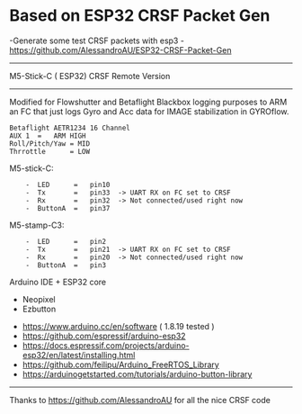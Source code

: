 # Based on ESP32 CRSF Packet Gen
  -Generate some test CRSF packets with esp3
  -https://github.com/AlessandroAU/ESP32-CRSF-Packet-Gen
 

______________________________
M5-Stick-C ( ESP32) CRSF Remote Version
______________________________
Modified for Flowshutter and Betaflight Blackbox logging purposes
to ARM an FC that just logs Gyro and Acc data for IMAGE stabilization in GYROflow.

    Betaflight AETR1234 16 Channel
    AUX 1  =   ARM HIGH
    Roll/Pitch/Yaw = MID
    Thrrottle      = LOW


   M5-stick-C:

        -  LED      =   pin10
        -  Tx       =   pin33  -> UART RX on FC set to CRSF
        -  Rx       =   pin32  -> Not connected/used right now
        -  ButtonA  =   pin37
  
  M5-stamp-C3:

        -  LED      =   pin2
        -  Tx       =   pin21  -> UART RX on FC set to CRSF
        -  Rx       =   pin20  -> Not connected/used right now
        -  ButtonA  =   pin3
  

Arduino IDE + ESP32 core

  +  Neopixel
  +  Ezbutton

- https://www.arduino.cc/en/software ( 1.8.19 tested )
- https://github.com/espressif/arduino-esp32
- https://docs.espressif.com/projects/arduino-esp32/en/latest/installing.html
- https://github.com/feilipu/Arduino_FreeRTOS_Library
- https://arduinogetstarted.com/tutorials/arduino-button-library


______________________________

Thanks to https://github.com/AlessandroAU for all the nice CRSF code
